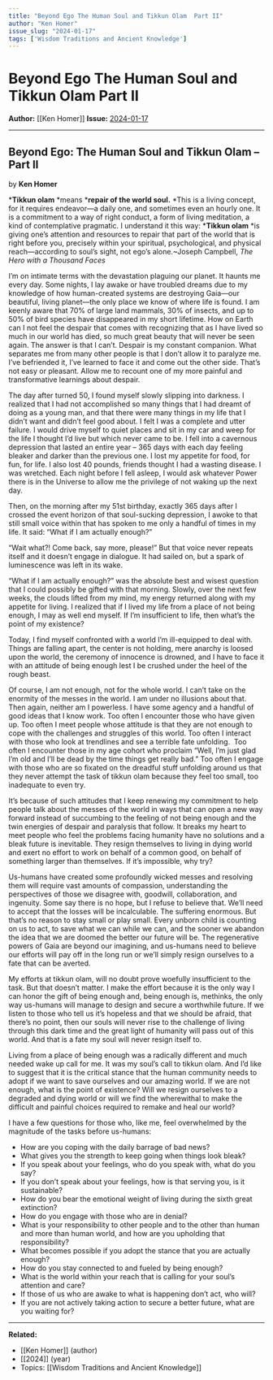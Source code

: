 ```yaml
---
title: "Beyond Ego The Human Soul and Tikkun Olam  Part II"
author: "Ken Homer"
issue_slug: "2024-01-17"
tags: ['Wisdom Traditions and Ancient Knowledge']
---
```


# Beyond Ego The Human Soul and Tikkun Olam  Part II

**Author:** [[Ken Homer]]
**Issue:** [2024-01-17](https://plex.collectivesensecommons.org/2024-01-17/)

---

## Beyond Ego: The Human Soul and Tikkun Olam – Part II
by **Ken Homer**

***Tikkun olam** *means ***repair of the world soul.** *This is a living concept, for it requires endeavor—a daily one, and sometimes even an hourly one. It is a commitment to a way of right conduct, a form of living meditation, a kind of contemplative pragmatic. I understand it this way: ***Tikkun olam** *is giving one’s attention and resources to repair that part of the world that is right before you, precisely within your spiritual, psychological, and physical reach—according to soul’s sight, not ego’s alone.~Joseph Campbell, *The Hero with a Thousand Faces*

I’m on intimate terms with the devastation plaguing our planet. It haunts me every day. Some nights, I lay awake or have troubled dreams due to my knowledge of how human-created systems are destroying Gaia—our beautiful, living planet—the only place we know of where life is found. I am keenly aware that 70% of large land mammals, 30% of insects, and up to 50% of bird species have disappeared in my short lifetime. How on Earth can I not feel the despair that comes with recognizing that as I have lived so much in our world has died, so much great beauty that will never be seen again. The answer is that I can’t. Despair is my constant companion. What separates me from many other people is that I don’t allow it to paralyze me. I’ve befriended it, I’ve learned to face it and come out the other side. That’s not easy or pleasant. Allow me to recount one of my more painful and transformative learnings about despair.

The day after turned 50, I found myself slowly slipping into darkness. I realized that I had not accomplished so many things that I had dreamt of doing as a young man, and that there were many things in my life that I didn’t want and didn’t feel good about. I felt I was a complete and utter failure. I would drive myself to quiet places and sit in my car and weep for the life I thought I’d live but which never came to be. I fell into a cavernous depression that lasted an entire year – 365 days with each day feeling bleaker and darker than the previous one. I lost my appetite for food, for fun, for life. I also lost 40 pounds, friends thought I had a wasting disease. I was wretched. Each night before I fell asleep, I would ask whatever Power there is in the Universe to allow me the privilege of not waking up the next day.

Then, on the morning after my 51st birthday, exactly 365 days after I crossed the event horizon of that soul-sucking depression, I awoke to that still small voice within that has spoken to me only a handful of times in my life. It said: “What if I am actually enough?”

“Wait what?! Come back, say more, please!” But that voice never repeats itself and it doesn’t engage in dialogue. It had sailed on, but a spark of luminescence was left in its wake.

“What if I am actually enough?” was the absolute best and wisest question that I could possibly be gifted with that morning. Slowly, over the next few weeks, the clouds lifted from my mind, my energy returned along with my appetite for living. I realized that if I lived my life from a place of not being enough, I may as well end myself. If I’m insufficient to life, then what’s the point of my existence?

Today, I find myself confronted with a world I’m ill-equipped to deal with. Things are falling apart, the center is not holding, mere anarchy is loosed upon the world, the ceremony of innocence is drowned, and I have to face it with an attitude of being enough lest I be crushed under the heel of the rough beast.

Of course, I am not enough, not for the whole world. I can’t take on the enormity of the messes in the world. I am under no illusions about that. Then again, neither am I powerless. I have some agency and a handful of good ideas that I know work. Too often I encounter those who have given up. Too often I meet people whose attitude is that they are not enough to cope with the challenges and struggles of this world. Too often I interact with those who look at trendlines and see a terrible fate unfolding.  Too often I encounter those in my age cohort who proclaim “Well, I’m just glad I’m old and I’ll be dead by the time things get really bad.” Too often I engage with those who are so fixated on the dreadful stuff unfolding around us that they never attempt the task of tikkun olam because they feel too small, too inadequate to even try.

It’s because of such attitudes that I keep renewing my commitment to help people talk about the messes of the world in ways that can open a new way forward instead of succumbing to the feeling of not being enough and the twin energies of despair and paralysis that follow. It breaks my heart to meet people who feel the problems facing humanity have no solutions and a bleak future is inevitable. They resign themselves to living in dying world and exert no effort to work on behalf of a common good, on behalf of something larger than themselves. If it’s impossible, why try?

Us-humans have created some profoundly wicked messes and resolving them will require vast amounts of compassion, understanding the perspectives of those we disagree with, goodwill, collaboration, and ingenuity. Some say there is no hope, but I refuse to believe that. We’ll need to accept that the losses will be incalculable. The suffering enormous. But that’s no reason to stay small or play small. Every unborn child is counting on us to act, to save what we can while we can, and the sooner we abandon the idea that we are doomed the better our future will be. The regenerative powers of Gaia are beyond our imagining, and us-humans need to believe our efforts will pay off in the long run or we’ll simply resign ourselves to a fate that can be averted.

My efforts at tikkun olam, will no doubt prove woefully insufficient to the task. But that doesn’t matter. I make the effort because it is the only way I can honor the gift of being enough and, being enough is, methinks, the only way us-humans will manage to design and secure a worthwhile future. If we listen to those who tell us it’s hopeless and that we should be afraid, that there’s no point, then our souls will never rise to the challenge of living through this dark time and the great light of humanity will pass out of this world. And that is a fate my soul will never resign itself to.

Living from a place of being enough was a radically different and much needed wake up call for me. It was my soul’s call to tikkun olam. And I’d like to suggest that it is the critical stance that the human community needs to adopt if we want to save ourselves and our amazing world. If we are not enough, what is the point of existence? Will we resign ourselves to a degraded and dying world or will we find the wherewithal to make the difficult and painful choices required to remake and heal our world?

I have a few questions for those who, like me, feel overwhelmed by the magnitude of the tasks before us-humans:

- How are you coping with the daily barrage of bad news?
- What gives you the strength to keep going when things look bleak?
- If you speak about your feelings, who do you speak with, what do you say?
- If you don’t speak about your feelings, how is that serving you, is it sustainable?
- How do you bear the emotional weight of living during the sixth great extinction?
- How do you engage with those who are in denial?
- What is your responsibility to other people and to the other than human and more than human world, and how are you upholding that responsibility?
- What becomes possible if you adopt the stance that you are actually enough?
- How do you stay connected to and fueled by being enough?
- What is the world within your reach that is calling for your soul’s attention and care?
- If those of us who are awake to what is happening don’t act, who will?
- If you are not actively taking action to secure a better future, what are you waiting for?

---

**Related:**
- [[Ken Homer]] (author)
- [[2024]] (year)
- Topics: [[Wisdom Traditions and Ancient Knowledge]]

